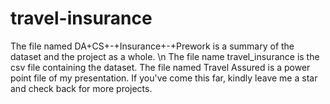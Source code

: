 # travel-insurance
The file named DA+CS+-+Insurance+-+Prework is a summary of the dataset and the project as a whole. \n
The file name travel_insurance is the csv file containing the dataset.
The file named Travel Assured is a power point file of my presentation.
If you've come this far, kindly leave me a star and check back for more projects.
